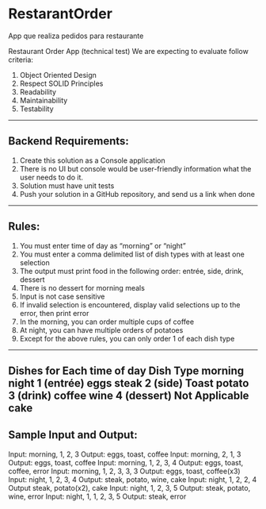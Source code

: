 # RestarantOrder
App que realiza pedidos para restaurante

Restaurant Order App (technical test)
We are expecting to evaluate follow criteria:
1. Object Oriented Design
2. Respect SOLID Principles
3. Readability
4. Maintainability
5. Testability
-------------------------------------------------------------------------------------------------

## Backend Requirements:
1. Create this solution as a Console application
2. There is no UI but console would be user-friendly information what the user needs to do it.
3. Solution must have unit tests
4. Push your solution in a GitHub repository, and send us a link when done
-------------------------------------------------------------------------------------------------
## Rules:
1. You must enter time of day as “morning” or “night”
2. You must enter a comma delimited list of dish types with at least one selection
3. The output must print food in the following order: entrée, side, drink, dessert
4. There is no dessert for morning meals
5. Input is not case sensitive
6. If invalid selection is encountered, display valid selections up to the error, then print error
7. In the morning, you can order multiple cups of coffee
8. At night, you can have multiple orders of potatoes
9. Except for the above rules, you can only order 1 of each dish type
-------------------------------------------------------------------------------------------------
Dishes for Each time of day
Dish Type morning night
1 (entrée) eggs steak
2 (side) Toast potato
3 (drink) coffee wine
4 (dessert) Not Applicable cake
-------------------------------------------------------------------------------------------------
## Sample Input and Output:
Input: morning, 1, 2, 3 Output: eggs, toast, coffee
Input: morning, 2, 1, 3 Output: eggs, toast, coffee
Input: morning, 1, 2, 3, 4 Output: eggs, toast, coffee, error
Input: morning, 1, 2, 3, 3, 3 Output: eggs, toast, coffee(x3)
Input: night, 1, 2, 3, 4 Output: steak, potato, wine, cake
Input: night, 1, 2, 2, 4 Output steak, potato(x2), cake
Input: night, 1, 2, 3, 5 Output: steak, potato, wine, error
Input: night, 1, 1, 2, 3, 5 Output: steak, error

